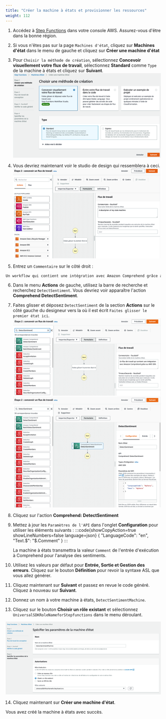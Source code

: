 ```yaml
---
title: "Créer la machine à états et provisionner les ressources"
weight: 112
---
```


1. Accédez à [Step Functions](https://console.aws.amazon.com/states/home) dans votre console AWS. Assurez-vous d'être dans la bonne région.

2. Si vous n'êtes pas sur la page `Machines d'état`, cliquez sur **Machines d'état** dans le menu de gauche et cliquez sur **Créer une machine d'état**

3. Pour `Choisir la méthode de création`, sélectionnez **Concevoir visuellement votre flux de travail**, sélectionnez **Standard** comme `Type` de la machine à états et cliquez sur **Suivant**.
   ![Studio](/static/img-fr/module-6/studio-selection.png)

4. Vous devriez maintenant voir le studio de design qui ressemblera à ceci.
   ![](/static/img-fr/module-6/studio-designer.png)

5. Entrez un `Commentaire` sur le côté droit :

```bash
Un workflow qui contient une intégration avec Amazon Comprehend grâce au AWS SDK.
```

6. Dans le menu **Actions** de gauche, utilisez la barre de recherche et recherchez `DetectSentiment`. Vous devriez voir apparaître l'action **Comprehend DetectSentiment**.

7. Faites glisser et déposez `DetectSentiment` de la section **Actions** sur le côté gauche du designeur vers la où il est écrit `Faites glisser le premier état ici`.
   ![](/static/img-fr/module-9/detect-sentiment.png)
   ![](/static/img-fr/module-9/detect-sentiment-state.png)

8. Cliquez sur l'action **Comprehend: DetectSentiment**
9. Mettez à jour les `Paramètres de l'API` dans l'onglet **Configuration** pour utiliser les éléments suivants :
:::code{showCopyAction=true showLineNumbers=false language=json}
{
  "LanguageCode": "en",
  "Text.$": "$.Comment"
}
:::

    La machine à états transmettra la valeur `Comment` de l'entrée d'exécution à Comprehend pour l'analyse des sentiments.

10. Utilisez les valeurs par défaut pour **Entrée, Sortie et Gestion des erreurs**. Cliquez sur le bouton **Définition** pour revoir la syntaxe ASL que vous allez générer.

11. Cliquez maintenant sur **Suivant** et passez en revue le code généré. Cliquez à nouveau sur **Suivant**.

12. Donnez un nom à votre machine à états, `DetectSentimentMachine`.

13. Cliquez sur le bouton **Choisir un rôle existant** et sélectionnez `UniversalSDKRoleNameforStepfunctions` dans le menu déroulant.

![](/static/img-fr/module-9/iam.png)

14. Cliquez maintenant sur **Créer une machine d'état**.

Vous avez créé la machine à états avec succès.
